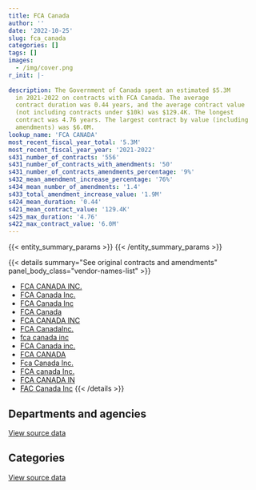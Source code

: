 ```yaml
---
title: FCA Canada
author: ''
date: '2022-10-25'
slug: fca_canada
categories: []
tags: []
images:
  - /img/cover.png
r_init: |-
  
description: The Government of Canada spent an estimated $5.3M
  in 2021-2022 on contracts with FCA Canada. The average
  contract duration was 0.44 years, and the average contract value
  (not including contracts under $10k) was $129.4K. The longest
  contract was 4.76 years. The largest contract by value (including
  amendments) was $6.0M.
lookup_name: 'FCA CANADA'
most_recent_fiscal_year_total: '5.3M'
most_recent_fiscal_year_year: '2021-2022'
s431_number_of_contracts: '556'
s431_number_of_contracts_with_amendments: '50'
s431_number_of_contracts_amendments_percentage: '9%'
s432_mean_amendment_increase_percentage: '76%'
s434_mean_number_of_amendments: '1.4'
s433_total_amendment_increase_value: '1.9M'
s424_mean_duration: '0.44'
s421_mean_contract_value: '129.4K'
s425_max_duration: '4.76'
s422_max_contract_value: '6.0M'
---
```


<script src="/rmarkdown-libs/htmlwidgets/htmlwidgets.js"></script>
<link href="/rmarkdown-libs/datatables-css/datatables-crosstalk.css" rel="stylesheet" />
<script src="/rmarkdown-libs/datatables-binding/datatables.js"></script>
<script src="/rmarkdown-libs/jquery/jquery-3.6.0.min.js"></script>
<link href="/rmarkdown-libs/dt-core-bootstrap/css/dataTables.bootstrap.min.css" rel="stylesheet" />
<link href="/rmarkdown-libs/dt-core-bootstrap/css/dataTables.bootstrap.extra.css" rel="stylesheet" />
<script src="/rmarkdown-libs/dt-core-bootstrap/js/jquery.dataTables.min.js"></script>
<script src="/rmarkdown-libs/dt-core-bootstrap/js/dataTables.bootstrap.min.js"></script>
<link href="/rmarkdown-libs/crosstalk/css/crosstalk.min.css" rel="stylesheet" />
<script src="/rmarkdown-libs/crosstalk/js/crosstalk.min.js"></script>
<script src="/rmarkdown-libs/htmlwidgets/htmlwidgets.js"></script>
<link href="/rmarkdown-libs/datatables-css/datatables-crosstalk.css" rel="stylesheet" />
<script src="/rmarkdown-libs/datatables-binding/datatables.js"></script>
<script src="/rmarkdown-libs/jquery/jquery-3.6.0.min.js"></script>
<link href="/rmarkdown-libs/dt-core-bootstrap/css/dataTables.bootstrap.min.css" rel="stylesheet" />
<link href="/rmarkdown-libs/dt-core-bootstrap/css/dataTables.bootstrap.extra.css" rel="stylesheet" />
<script src="/rmarkdown-libs/dt-core-bootstrap/js/jquery.dataTables.min.js"></script>
<script src="/rmarkdown-libs/dt-core-bootstrap/js/dataTables.bootstrap.min.js"></script>
<link href="/rmarkdown-libs/crosstalk/css/crosstalk.min.css" rel="stylesheet" />
<script src="/rmarkdown-libs/crosstalk/js/crosstalk.min.js"></script>

{{< entity_summary_params >}}
{{< /entity_summary_params >}}

{{< details summary="See original contracts and amendments" panel_body_class="vendor-names-list" >}}
- [FCA CANADA INC.](https://search.open.canada.ca/en/ct/?sort=contract_value_f%20desc&page=1&search_text=%22FCA%20CANADA%20INC.%22)
- [FCA Canada Inc.](https://search.open.canada.ca/en/ct/?sort=contract_value_f%20desc&page=1&search_text=%22FCA%20Canada%20Inc.%22)
- [FCA Canada Inc](https://search.open.canada.ca/en/ct/?sort=contract_value_f%20desc&page=1&search_text=%22FCA%20Canada%20Inc%22)
- [FCA Canada](https://search.open.canada.ca/en/ct/?sort=contract_value_f%20desc&page=1&search_text=%22FCA%20Canada%22)
- [FCA CANADA INC](https://search.open.canada.ca/en/ct/?sort=contract_value_f%20desc&page=1&search_text=%22FCA%20CANADA%20INC%22)
- [FCA CanadaInc.](https://search.open.canada.ca/en/ct/?sort=contract_value_f%20desc&page=1&search_text=%22FCA%20CanadaInc.%22)
- [fca canada inc](https://search.open.canada.ca/en/ct/?sort=contract_value_f%20desc&page=1&search_text=%22fca%20canada%20inc%22)
- [FCA Canada inc.](https://search.open.canada.ca/en/ct/?sort=contract_value_f%20desc&page=1&search_text=%22FCA%20Canada%20inc.%22)
- [FCA CANADA](https://search.open.canada.ca/en/ct/?sort=contract_value_f%20desc&page=1&search_text=%22FCA%20CANADA%22)
- [Fca Canada Inc.](https://search.open.canada.ca/en/ct/?sort=contract_value_f%20desc&page=1&search_text=%22Fca%20Canada%20Inc.%22)
- [FCA canada Inc.](https://search.open.canada.ca/en/ct/?sort=contract_value_f%20desc&page=1&search_text=%22FCA%20canada%20Inc.%22)
- [FCA CANADA IN](https://search.open.canada.ca/en/ct/?sort=contract_value_f%20desc&page=1&search_text=%22FCA%20CANADA%20IN%22)
- [FAC Canada Inc](https://search.open.canada.ca/en/ct/?sort=contract_value_f%20desc&page=1&search_text=%22FAC%20Canada%20Inc%22)
{{< /details >}}

## Departments and agencies

<div id="htmlwidget-1" style="width:100%;height:auto;" class="datatables html-widget"></div>
<script type="application/json" data-for="htmlwidget-1">{"x":{"style":"bootstrap","filter":"none","vertical":false,"data":[["<a href=\"/departments/aafc-aac/\">Agriculture and Agri-Food Canada<\/a>","<a href=\"/departments/aandc-aadnc/\">Crown-Indigenous Relations and Northern Affairs Canada<\/a>","<a href=\"/departments/cbsa-asfc/\">Canada Border Services Agency<\/a>","<a href=\"/departments/cgc-ccg/\">Canadian Grain Commission<\/a>","<a href=\"/departments/cra-arc/\">Canada Revenue Agency<\/a>","<a href=\"/departments/csc-scc/\">Correctional Service of Canada<\/a>","<a href=\"/departments/dfatd-maecd/\">Global Affairs Canada<\/a>","<a href=\"/departments/dnd-mdn/\">National Defence<\/a>","<a href=\"/departments/ec/\">Environment and Climate Change Canada<\/a>","<a href=\"/departments/hc-sc/\">Health Canada<\/a>","<a href=\"/departments/ic/\">Innovation, Science and Economic Development Canada<\/a>","<a href=\"/departments/isc-sac/\">Indigenous Services Canada<\/a>","<a href=\"/departments/nrc-cnrc/\">National Research Council Canada<\/a>","<a href=\"/departments/nrcan-rncan/\">Natural Resources Canada<\/a>","<a href=\"/departments/osgg-bsgg/\">Office of the Secretary to the Governor General<\/a>","<a href=\"/departments/pc/\">Parks Canada<\/a>","<a href=\"/departments/phac-aspc/\">Public Health Agency of Canada<\/a>","<a href=\"/departments/ppsc-sppc/\">Public Prosecution Service of Canada<\/a>","<a href=\"/departments/pwgsc-tpsgc/\">Public Services and Procurement Canada<\/a>","<a href=\"/departments/rcmp-grc/\">Royal Canadian Mounted Police<\/a>","<a href=\"/departments/ssc-spc/\">Shared Services Canada<\/a>","<a href=\"/departments/tc/\">Transport Canada<\/a>","<a href=\"/departments/tsb-bst/\">Transportation Safety Board of Canada<\/a>","<a href=\"/departments/vac-acc/\">Veterans Affairs Canada<\/a>"],[300327.59,65480.1,null,53268.74,159673.6,1150263.09,60606,4791857.67,39819.33,111012.6,82858.53,65480.1,null,144145.3,34322.15,883687.71,null,null,null,8545529.96,312094.46,90368.83,28106,null],[143570.85,null,462850.96,null,57233.37,453417.41,null,2106969.37,79807.83,null,null,161780.75,60000.74,77458.26,null,809157.36,null,null,57909.6,8468249.83,72406.22,null,null,null],[null,null,454561.71,105854.94,106215.52,380584.51,null,3866746.26,249658.02,180602.25,null,792749.68,171981.48,182836.26,56164.39,567000.92,44268.83,null,195653.59,8233186.1,35638.95,null,null,32766.95],[null,null,null,null,68407.88,211748.14,41708,1320985.49,null,257716.16,null,null,null,null,null,17965.56,null,41281.07,40305.83,3155032.46,130855.82,null,null,null]],"container":"<table class=\"table table-striped table-hover row-border order-column display\">\n  <thead>\n    <tr>\n      <th>Department<\/th>\n      <th>2018-2019<\/th>\n      <th>2019-2020<\/th>\n      <th>2020-2021<\/th>\n      <th>2021-2022<\/th>\n    <\/tr>\n  <\/thead>\n<\/table>","options":{"order":[[4,"desc"]],"pageLength":10,"autoWidth":true,"columnDefs":[{"targets":1,"render":"function(data, type, row, meta) {\n    return type !== 'display' ? data : DTWidget.formatCurrency(data, \"$\", 2, 3, \",\", \".\", true, null);\n  }"},{"targets":2,"render":"function(data, type, row, meta) {\n    return type !== 'display' ? data : DTWidget.formatCurrency(data, \"$\", 2, 3, \",\", \".\", true, null);\n  }"},{"targets":3,"render":"function(data, type, row, meta) {\n    return type !== 'display' ? data : DTWidget.formatCurrency(data, \"$\", 2, 3, \",\", \".\", true, null);\n  }"},{"targets":4,"render":"function(data, type, row, meta) {\n    return type !== 'display' ? data : DTWidget.formatCurrency(data, \"$\", 2, 3, \",\", \".\", true, null);\n  }"},{"width":"16%","targets":[1,2,3,4]},{"className":"dt-right","targets":[1,2,3,4]}],"orderClasses":false}},"evals":["options.columnDefs.0.render","options.columnDefs.1.render","options.columnDefs.2.render","options.columnDefs.3.render"],"jsHooks":[]}</script>
<p class="text-right">
<a href="https://github.com/GoC-Spending/contracts-data/tree/main/data/out/vendors/fca_canada/summary_by_fiscal_year_by_department.csv" class="source-data-link btn btn-link">View source data</a>
</p>

## Categories

<div id="htmlwidget-2" style="width:100%;height:auto;" class="datatables html-widget"></div>
<script type="application/json" data-for="htmlwidget-2">{"x":{"style":"bootstrap","filter":"none","vertical":false,"data":[["<a href=\"/categories/defence/\">Defence<\/a>","<a href=\"/categories/transportation_and_logistics/\">Transportation and logistics<\/a>","<a href=\"/categories/industrial_products_and_services/\">Industrial products and services<\/a>"],[4766987.37,12127044.08,24870.3],[2106969.37,10903843.18,null],[3866746.26,11750831.3,38892.79],[1320985.49,3965020.93,null]],"container":"<table class=\"table table-striped table-hover row-border order-column display\">\n  <thead>\n    <tr>\n      <th>Category<\/th>\n      <th>2018-2019<\/th>\n      <th>2019-2020<\/th>\n      <th>2020-2021<\/th>\n      <th>2021-2022<\/th>\n    <\/tr>\n  <\/thead>\n<\/table>","options":{"order":[[4,"desc"]],"dom":"t","pageLength":30,"autoWidth":true,"columnDefs":[{"targets":1,"render":"function(data, type, row, meta) {\n    return type !== 'display' ? data : DTWidget.formatCurrency(data, \"$\", 2, 3, \",\", \".\", true, null);\n  }"},{"targets":2,"render":"function(data, type, row, meta) {\n    return type !== 'display' ? data : DTWidget.formatCurrency(data, \"$\", 2, 3, \",\", \".\", true, null);\n  }"},{"targets":3,"render":"function(data, type, row, meta) {\n    return type !== 'display' ? data : DTWidget.formatCurrency(data, \"$\", 2, 3, \",\", \".\", true, null);\n  }"},{"targets":4,"render":"function(data, type, row, meta) {\n    return type !== 'display' ? data : DTWidget.formatCurrency(data, \"$\", 2, 3, \",\", \".\", true, null);\n  }"},{"width":"16%","targets":[1,2,3,4]},{"className":"dt-right","targets":[1,2,3,4]}],"orderClasses":false,"lengthMenu":[10,25,30,50,100]}},"evals":["options.columnDefs.0.render","options.columnDefs.1.render","options.columnDefs.2.render","options.columnDefs.3.render"],"jsHooks":[]}</script>
<p class="text-right">
<a href="https://github.com/GoC-Spending/contracts-data/tree/main/data/out/vendors/fca_canada/summary_by_fiscal_year_by_category.csv" class="source-data-link btn btn-link">View source data</a>
</p>
